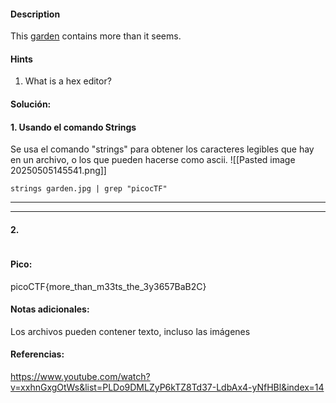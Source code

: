 
#### Description
This [garden](https://jupiter.challenges.picoctf.org/static/43c4743b3946f427e883f6b286f47467/garden.jpg) contains more than it seems.

#### Hints 
1. What is a hex editor?


#### Solución:

#### 1. Usando el comando Strings
Se usa el comando "strings" para obtener los caracteres legibles que hay en un archivo, o los que pueden hacerse como ascii.
![[Pasted image 20250505145541.png]]
````
strings garden.jpg | grep "picocTF"
`````




--- 
---
#### 2.

````

`````


#### Pico:
picoCTF{more_than_m33ts_the_3y3657BaB2C}


#### Notas adicionales:
Los archivos pueden contener texto, incluso las imágenes

#### Referencias:
https://www.youtube.com/watch?v=xxhnGxgOtWs&list=PLDo9DMLZyP6kTZ8Td37-LdbAx4-yNfHBl&index=14

